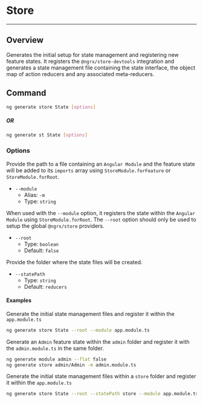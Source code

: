# Store
--------

## Overview

Generates the initial setup for state management and registering new feature states. It registers the `@ngrx/store-devtools` integration and generates a state management file containing the state interface, the object map of action reducers and any associated meta-reducers.

## Command

```sh
ng generate store State [options]
```

##### OR

```sh
ng generate st State [options]
```

### Options

Provide the path to a file containing an `Angular Module` and the feature state will be added to its `imports` array using `StoreModule.forFeature` or `StoreModule.forRoot`.

- `--module`
  - Alias: `-m`
  - Type: `string` 

When used with the `--module` option, it registers the state  within the `Angular Module` using `StoreModule.forRoot`. The `--root` option should only be used to setup the global `@ngrx/store` providers.

- `--root`
  - Type: `boolean`
  - Default: `false`

Provide the folder where the state files will be created.

- `--statePath`
  - Type: `string`
  - Default: `reducers` 

#### Examples

Generate the initial state management files and register it within the `app.module.ts`

```sh
ng generate store State --root --module app.module.ts
```

Generate an `Admin` feature state within the `admin` folder and register it with the `admin.module.ts` in the same folder.

```sh
ng generate module admin --flat false
ng generate store admin/Admin -m admin.module.ts
```

Generate the initial state management files within a `store` folder and register it within the `app.module.ts`

```sh
ng generate store State --root --statePath store --module app.module.ts
```
